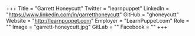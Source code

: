 +++
Title = "Garrett Honeycutt"
Twitter = "learnpuppet"
LinkedIn = "https://www.linkedin.com/in/garretthoneycutt"
GitHub = "ghoneycutt"
Website = "http://learnpuppet.com"
Employer = "LearnPuppet.com"
Role = ""
Image = "garrett-honeycutt.jpg"
GitLab = ""
Facebook = ""
+++
